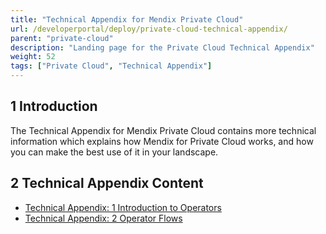 ```yaml
---
title: "Technical Appendix for Mendix Private Cloud"
url: /developerportal/deploy/private-cloud-technical-appendix/
parent: "private-cloud"
description: "Landing page for the Private Cloud Technical Appendix"
weight: 52
tags: ["Private Cloud", "Technical Appendix"]
---
```


## 1 Introduction

The Technical Appendix for Mendix Private Cloud contains more technical information which explains how Mendix for Private Cloud works, and how you can make the best use of it in your landscape.

## 2 Technical Appendix Content

* [Technical Appendix: 1 Introduction to Operators](/developerportal/deploy/private-cloud-technical-appendix-01/)
* [Technical Appendix: 2 Operator Flows](/developerportal/deploy/private-cloud-technical-appendix-02/)
